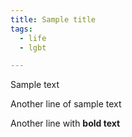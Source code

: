 ```yaml
---
title: Sample title
tags:
  - life
  - lgbt

---
```


<p>Sample text</p>
<p>Another line of sample text</p>
<p>Another line with <b>bold text</b></p>